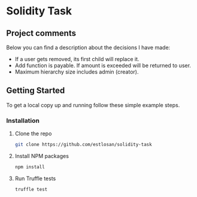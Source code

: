 # Solidity Task

## Project comments
Below you can find a description about the decisions I have made:

- If a user gets removed, its first child will replace it.
- Add function is payable. If amount is exceeded will be returned to user.
- Maximum hierarchy size includes admin (creator).

<!-- GETTING STARTED -->
## Getting Started

To get a local copy up and running follow these simple example steps.

### Installation

1. Clone the repo
   ```sh
   git clone https://github.com/estlosan/solidity-task
   ```
3. Install NPM packages
   ```sh
   npm install
   ```
4. Run Truffle tests
    ```sh
    truffle test
    ```